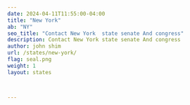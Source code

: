 ```yaml
---
date: 2024-04-11T11:55:00-04:00
title: "New York"
ab: "NY"
seo_title: "Contact New York  state senate And congress"
description: Contact New York state senate And congress
author: john shim
url: /states/new-york/
flag: seal.png
weight: 1
layout: states



---
```


